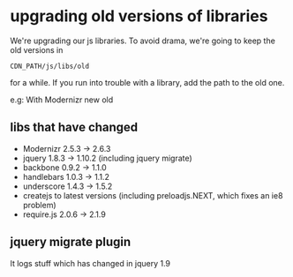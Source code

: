 # upgrading old versions of libraries

We're upgrading our js libraries. To avoid drama, we're going to keep the old versions in 

	CDN_PATH/js/libs/old

for a while. If you run into trouble with a library, add the path to the old one.

e.g: With Modernizr
new
	<script src="CDN_PATH/js/libs/modernizr-2.5.6.min.js"></script>
old
	<script src="CDN_PATH/js/libs/old/modernizr-2.5.3.min.js"></script>


## libs that have changed

- Modernizr 2.5.3 -> 2.6.3
- jquery 1.8.3 -> 1.10.2 (including jquery migrate)
- backbone 0.9.2 -> 1.1.0
- handlebars 1.0.3 -> 1.1.2
- underscore 1.4.3 -> 1.5.2
- createjs to latest versions (including preloadjs.NEXT, which fixes an ie8 problem)
- require.js 2.0.6 -> 2.1.9

## jquery migrate plugin
It logs stuff which has changed in jquery 1.9